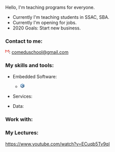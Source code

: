 Hello, I'm teaching programs for everyone.
- Currently I'm teaching students in SSAC, SBA.
- Currently I'm opening for jobs.
- 2020 Goals: Start new business.

### Contact to me:
<img align="left" alt="c++" width="12px" src="resources/gmail.svg"> : comeduschool@gmail.com

### My skills and tools:
- Embedded Software:
    - <img align="left" alt="c++" width="12px" src="resources/cpp.svg">

- Services:
- Data:

### Work with:


### My Lectures:
<!-- BLOG-POST_LIST:START -->
<!-- BLOG-POST_LIST:END -->
https://www.youtube.com/watch?v=ECuqb5Tv9qI